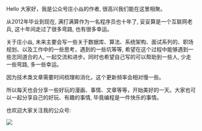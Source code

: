 Hello 大家好，我是公众号庄小焱的作者, 很高兴我们能在这里相聚。

从2012年毕业到现在, 满打满算作为一名程序员也十年了, 妥妥算是一个互联网老兵, 这十年间走过了很多弯路, 也有很多幸运。

关于庄小焱, 未来主要会写一些关于数据库、算法、系统架构、面试系列的、职场规划、以及工作中的一些思考，遇到的一些坑等等, 希望在这个过程中能够遇到一些志同道合的人, 一起交流和进步。同时也希望自己写的可以帮助到一些人, 少走一些弯路, 多一些幸运。

因为技术类文章需要时间梳理和消化，这个更新频率会相对慢一些。

所以每天也会分享一些好玩的漫画、事情、文章等等，开始美好的一天。大家也可以一起分享自己的好玩、有趣的事情, 毕竟编程是一件快乐的事情。

也欢迎大家关注我的公众号:

![](https://images.xiaozhuanlan.com/uploads/photo/2021/ebadcf18-553b-42d5-ab2d-3414564d9c33.png!large)